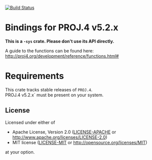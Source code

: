 [![Build Status](https://travis-ci.org/georust/proj-sys.svg?branch=master)](https://travis-ci.org/georust/proj-sys)

# Bindings for PROJ.4 v5.2.x
**This is a `-sys` crate. Please don't use its API directly.**  

A guide to the functions can be found here: http://proj4.org/development/reference/functions.html#

# Requirements
This crate tracks stable releases of `PROJ.4`.  
PROJ.4 v5.2.x` must be present on your system.

## License

Licensed under either of

 * Apache License, Version 2.0 ([LICENSE-APACHE](LICENSE-APACHE) or http://www.apache.org/licenses/LICENSE-2.0)
 * MIT license ([LICENSE-MIT](LICENSE-MIT) or http://opensource.org/licenses/MIT)

at your option.

